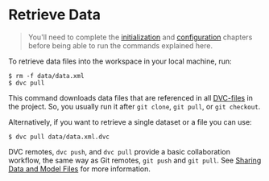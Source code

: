 # Retrieve Data

> You'll need to complete the [initialization](/doc/get-started/initialize) and
> [configuration](/doc/get-started/configure) chapters before being able to run
> the commands explained here.

To retrieve data files into the <abbr>workspace</abbr> in your local machine,
run:

```dvc
$ rm -f data/data.xml
$ dvc pull
```

This command downloads data files that are referenced in all
[DVC-files](/doc/user-guide/dvc-file-format) in the <abbr>project</abbr>. So,
you usually run it after `git clone`, `git pull`, or `git checkout`.

Alternatively, if you want to retrieve a single dataset or a file you can use:

```dvc
$ dvc pull data/data.xml.dvc
```

DVC remotes, `dvc push`, and `dvc pull` provide a basic collaboration workflow,
the same way as Git remotes, `git push` and `git pull`. See
[Sharing Data and Model Files](/doc/use-cases/sharing-data-and-model-files) for
more information.
